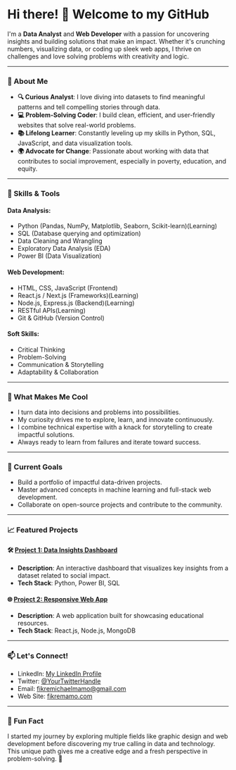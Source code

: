 # Hi there! 👋 Welcome to my GitHub

I'm a **Data Analyst** and **Web Developer** with a passion for uncovering insights and building solutions that make an impact. Whether it's crunching numbers, visualizing data, or coding up sleek web apps, I thrive on challenges and love solving problems with creativity and logic.

---

### 🚀 About Me
- **🔍 Curious Analyst**: I love diving into datasets to find meaningful patterns and tell compelling stories through data.
- **💻 Problem-Solving Coder**: I build clean, efficient, and user-friendly websites that solve real-world problems.
- **📚 Lifelong Learner**: Constantly leveling up my skills in Python, SQL, JavaScript, and data visualization tools.
- **🌍 Advocate for Change**: Passionate about working with data that contributes to social improvement, especially in poverty, education, and equity.

---

### 🔧 Skills & Tools
#### **Data Analysis**:
- Python (Pandas, NumPy, Matplotlib, Seaborn, Scikit-learn)(Learning)
- SQL (Database querying and optimization)
- Data Cleaning and Wrangling
- Exploratory Data Analysis (EDA)
- Power BI (Data Visualization)

#### **Web Development**:
- HTML, CSS, JavaScript (Frontend)
- React.js / Next.js (Frameworks)(Learning)
- Node.js, Express.js (Backend)(Learning)
- RESTful APIs(Learning)
- Git & GitHub (Version Control)

#### **Soft Skills**:
- Critical Thinking
- Problem-Solving
- Communication & Storytelling
- Adaptability & Collaboration

---

### 🌟 What Makes Me Cool
- I turn data into decisions and problems into possibilities. 
- My curiosity drives me to explore, learn, and innovate continuously.
- I combine technical expertise with a knack for storytelling to create impactful solutions.
- Always ready to learn from failures and iterate toward success. 

---

### 🌱 Current Goals
- Build a portfolio of impactful data-driven projects.
- Master advanced concepts in machine learning and full-stack web development.
- Collaborate on open-source projects and contribute to the community.

---

### 📈 Featured Projects
#### 🛠️ [Project 1: Data Insights Dashboard](#)
- **Description**: An interactive dashboard that visualizes key insights from a dataset related to social impact.
- **Tech Stack**: Python, Power BI, SQL

#### 🌐 [Project 2: Responsive Web App](#)
- **Description**: A web application built for showcasing educational resources.
- **Tech Stack**: React.js, Node.js, MongoDB

---

### 📫 Let's Connect!
- LinkedIn: [My LinkedIn Profile](https://www.linkedin.com/in/fikremichael-mamo-46185b331/)
- Twitter: [@YourTwitterHandle](https://x.com/FikreMichael_M)
- Email: [fikremichaelmamo@gmail.com](fikremichaelmamo@gmail.com)
- Web Site: [fikremamo.com](https://firke-portfolio.netlify.app)

---

### 🎉 Fun Fact
I started my journey by exploring multiple fields like graphic design and web development before discovering my true calling in data and technology. This unique path gives me a creative edge and a fresh perspective in problem-solving. 🚀

